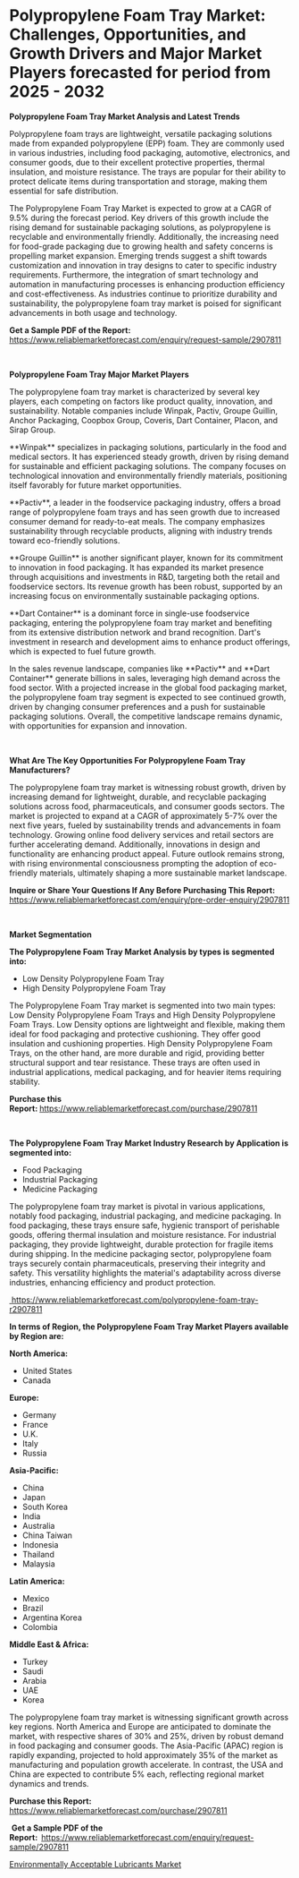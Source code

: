 <p><h1>Polypropylene Foam Tray Market: Challenges, Opportunities, and Growth Drivers and Major Market Players forecasted for period from 2025 - 2032</h1></p><p><strong>Polypropylene Foam Tray Market Analysis and Latest Trends</strong></p>
<p><p>Polypropylene foam trays are lightweight, versatile packaging solutions made from expanded polypropylene (EPP) foam. They are commonly used in various industries, including food packaging, automotive, electronics, and consumer goods, due to their excellent protective properties, thermal insulation, and moisture resistance. The trays are popular for their ability to protect delicate items during transportation and storage, making them essential for safe distribution.</p><p>The Polypropylene Foam Tray Market is expected to grow at a CAGR of 9.5% during the forecast period. Key drivers of this growth include the rising demand for sustainable packaging solutions, as polypropylene is recyclable and environmentally friendly. Additionally, the increasing need for food-grade packaging due to growing health and safety concerns is propelling market expansion. Emerging trends suggest a shift towards customization and innovation in tray designs to cater to specific industry requirements. Furthermore, the integration of smart technology and automation in manufacturing processes is enhancing production efficiency and cost-effectiveness. As industries continue to prioritize durability and sustainability, the polypropylene foam tray market is poised for significant advancements in both usage and technology.</p></p>
<p><strong>Get a Sample PDF of the Report:&nbsp;</strong> <a href="https://www.reliablemarketforecast.com/enquiry/request-sample/2907811?utm_campaign=2397&utm_medium=2&utm_source=Github&utm_content=ia&utm_term=12032025&utm_id=polypropylene-foam-tray">https://www.reliablemarketforecast.com/enquiry/request-sample/2907811</a></p>
<p>&nbsp;</p>
<p><strong>Polypropylene Foam Tray Major Market Players</strong></p>
<p><p>The polypropylene foam tray market is characterized by several key players, each competing on factors like product quality, innovation, and sustainability. Notable companies include Winpak, Pactiv, Groupe Guillin, Anchor Packaging, Coopbox Group, Coveris, Dart Container, Placon, and Sirap Group.</p><p>**Winpak** specializes in packaging solutions, particularly in the food and medical sectors. It has experienced steady growth, driven by rising demand for sustainable and efficient packaging solutions. The company focuses on technological innovation and environmentally friendly materials, positioning itself favorably for future market opportunities.</p><p>**Pactiv**, a leader in the foodservice packaging industry, offers a broad range of polypropylene foam trays and has seen growth due to increased consumer demand for ready-to-eat meals. The company emphasizes sustainability through recyclable products, aligning with industry trends toward eco-friendly solutions.</p><p>**Groupe Guillin** is another significant player, known for its commitment to innovation in food packaging. It has expanded its market presence through acquisitions and investments in R&D, targeting both the retail and foodservice sectors. Its revenue growth has been robust, supported by an increasing focus on environmentally sustainable packaging options.</p><p>**Dart Container** is a dominant force in single-use foodservice packaging, entering the polypropylene foam tray market and benefiting from its extensive distribution network and brand recognition. Dart's investment in research and development aims to enhance product offerings, which is expected to fuel future growth.</p><p>In the sales revenue landscape, companies like **Pactiv** and **Dart Container** generate billions in sales, leveraging high demand across the food sector. With a projected increase in the global food packaging market, the polypropylene foam tray segment is expected to see continued growth, driven by changing consumer preferences and a push for sustainable packaging solutions. Overall, the competitive landscape remains dynamic, with opportunities for expansion and innovation.</p></p>
<p>&nbsp;</p>
<p><strong>What Are The Key Opportunities For Polypropylene Foam Tray Manufacturers?</strong></p>
<p><p>The polypropylene foam tray market is witnessing robust growth, driven by increasing demand for lightweight, durable, and recyclable packaging solutions across food, pharmaceuticals, and consumer goods sectors. The market is projected to expand at a CAGR of approximately 5-7% over the next five years, fueled by sustainability trends and advancements in foam technology. Growing online food delivery services and retail sectors are further accelerating demand. Additionally, innovations in design and functionality are enhancing product appeal. Future outlook remains strong, with rising environmental consciousness prompting the adoption of eco-friendly materials, ultimately shaping a more sustainable market landscape.</p></p>
<p><strong>Inquire or Share Your Questions If Any Before Purchasing This Report:</strong> <a href="https://www.reliablemarketforecast.com/enquiry/pre-order-enquiry/2907811?utm_campaign=2397&utm_medium=2&utm_source=Github&utm_content=ia&utm_term=12032025&utm_id=polypropylene-foam-tray">https://www.reliablemarketforecast.com/enquiry/pre-order-enquiry/2907811</a></p>
<p>&nbsp;</p>
<p><strong>Market Segmentation</strong></p>
<p><strong>The Polypropylene Foam Tray Market Analysis by types is segmented into:</strong></p>
<p><ul><li>Low Density Polypropylene Foam Tray</li><li>High Density Polypropylene Foam Tray</li></ul></p>
<p><p>The Polypropylene Foam Tray market is segmented into two main types: Low Density Polypropylene Foam Trays and High Density Polypropylene Foam Trays. Low Density options are lightweight and flexible, making them ideal for food packaging and protective cushioning. They offer good insulation and cushioning properties. High Density Polypropylene Foam Trays, on the other hand, are more durable and rigid, providing better structural support and tear resistance. These trays are often used in industrial applications, medical packaging, and for heavier items requiring stability.</p></p>
<p><strong>Purchase this Report:&nbsp;</strong><a href="https://www.reliablemarketforecast.com/purchase/2907811?utm_campaign=2397&utm_medium=2&utm_source=Github&utm_content=ia&utm_term=12032025&utm_id=polypropylene-foam-tray">https://www.reliablemarketforecast.com/purchase/2907811</a></p>
<p>&nbsp;</p>
<p><strong>The Polypropylene Foam Tray Market Industry Research by Application is segmented into:</strong></p>
<p><ul><li>Food Packaging</li><li>Industrial Packaging</li><li>Medicine Packaging</li></ul></p>
<p><p>The polypropylene foam tray market is pivotal in various applications, notably food packaging, industrial packaging, and medicine packaging. In food packaging, these trays ensure safe, hygienic transport of perishable goods, offering thermal insulation and moisture resistance. For industrial packaging, they provide lightweight, durable protection for fragile items during shipping. In the medicine packaging sector, polypropylene foam trays securely contain pharmaceuticals, preserving their integrity and safety. This versatility highlights the material's adaptability across diverse industries, enhancing efficiency and product protection.</p></p>
<p><a href="https://www.reliablemarketforecast.com/polypropylene-foam-tray-r2907811?utm_campaign=2397&utm_medium=2&utm_source=Github&utm_content=ia&utm_term=12032025&utm_id=polypropylene-foam-tray">&nbsp;https://www.reliablemarketforecast.com/polypropylene-foam-tray-r2907811</a></p>
<p><strong>In terms of Region, the Polypropylene Foam Tray Market Players available by Region are:</strong></p>
<p>
    <p> <strong> North America: </strong>
        <ul>
            <li>United States</li>
            <li>Canada</li>
        </ul>
        </p> 
    <p> <strong> Europe: </strong>
        <ul>
            <li>Germany</li>
            <li>France</li>
            <li>U.K.</li>
            <li>Italy</li>
            <li>Russia</li>
        </ul>
        </p> 
    <p> <strong> Asia-Pacific: </strong>
        <ul>
            <li>China</li>
            <li>Japan</li>
            <li>South Korea</li>
            <li>India</li>
            <li>Australia</li>
            <li>China Taiwan</li>
            <li>Indonesia</li>
            <li>Thailand</li>
            <li>Malaysia</li>
        </ul>
        </p> 
    <p> <strong> Latin America: </strong>
        <ul>
            <li>Mexico</li>
            <li>Brazil</li>
            <li>Argentina Korea</li>
            <li>Colombia</li>
        </ul>
        </p> 
    <p> <strong> Middle East & Africa: </strong>
        <ul>
            <li>Turkey</li>
            <li>Saudi</li>
            <li>Arabia</li>
            <li>UAE</li>
            <li>Korea</li>
        </ul>
    </p>
    </p>
<p><p>The polypropylene foam tray market is witnessing significant growth across key regions. North America and Europe are anticipated to dominate the market, with respective shares of 30% and 25%, driven by robust demand in food packaging and consumer goods. The Asia-Pacific (APAC) region is rapidly expanding, projected to hold approximately 35% of the market as manufacturing and population growth accelerate. In contrast, the USA and China are expected to contribute 5% each, reflecting regional market dynamics and trends.</p></p>
<p><strong>Purchase this Report: </strong><a href="https://www.reliablemarketforecast.com/purchase/2907811?utm_campaign=2397&utm_medium=2&utm_source=Github&utm_content=ia&utm_term=12032025&utm_id=polypropylene-foam-tray">https://www.reliablemarketforecast.com/purchase/2907811</a></p>
<p>&nbsp;<strong>Get a Sample PDF of the Report:&nbsp;&nbsp;</strong><a href="https://www.reliablemarketforecast.com/enquiry/request-sample/2907811?utm_campaign=2397&utm_medium=2&utm_source=Github&utm_content=ia&utm_term=12032025&utm_id=polypropylene-foam-tray">https://www.reliablemarketforecast.com/enquiry/request-sample/2907811</a></p>
<p><strong></strong></p>
<p><p><a href="https://github.com/winjelequegt/Market-Research-Report-List-1/blob/main/environmentally-acceptable-lubricants-market.md?utm_campaign=2397&utm_medium=2&utm_source=Github&utm_content=ia&utm_term=12032025&utm_id=polypropylene-foam-tray">Environmentally Acceptable Lubricants Market</a></p></p>